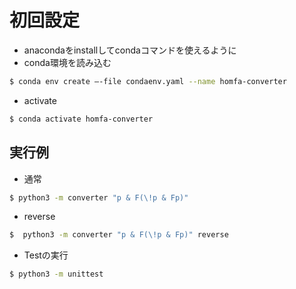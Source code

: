 # 初回設定
- anacondaをinstallしてcondaコマンドを使えるように
- conda環境を読み込む
```bash
$ conda env create –-file condaenv.yaml --name homfa-converter
```
- activate
```bash
$ conda activate homfa-converter
```

## 実行例
- 通常
```bash
$ python3 -m converter "p & F(\!p & Fp)" 
```

- reverse
```bash
$  python3 -m converter "p & F(\!p & Fp)" reverse 
```

- Testの実行
```bash
$ python3 -m unittest
```
